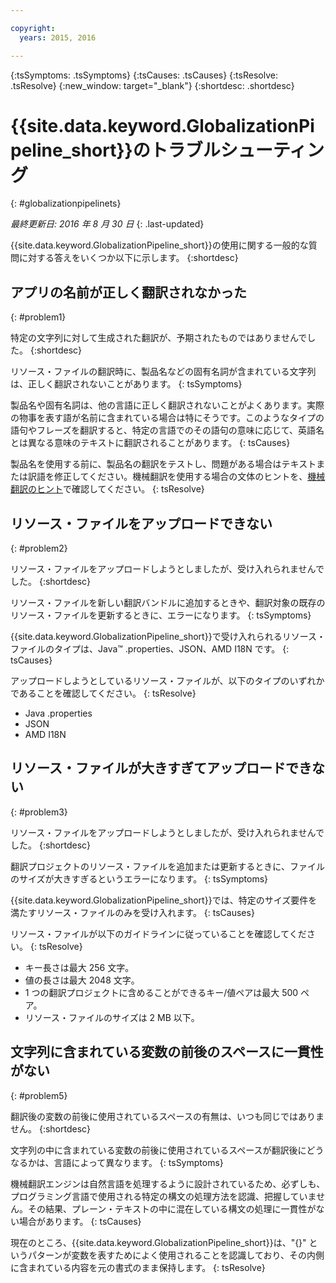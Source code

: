 ```yaml
---

copyright:
  years: 2015, 2016

---
```


{:tsSymptoms: .tsSymptoms} 
{:tsCauses: .tsCauses} 
{:tsResolve: .tsResolve} 
{:new_window: target="_blank"}
{:shortdesc: .shortdesc}

# {{site.data.keyword.GlobalizationPipeline_short}}のトラブルシューティング
{: #globalizationpipelinets}

*最終更新日: 2016 年 8 月 30 日*
{: .last-updated}

{{site.data.keyword.GlobalizationPipeline_short}}の使用に関する一般的な質問に対する答えをいくつか以下に示します。
{:shortdesc}


## アプリの名前が正しく翻訳されなかった
{: #problem1}

特定の文字列に対して生成された翻訳が、予期されたものではありませんでした。
{:shortdesc}

リソース・ファイルの翻訳時に、製品名などの固有名詞が含まれている文字列は、正しく翻訳されないことがあります。
{: tsSymptoms}

製品名や固有名詞は、他の言語に正しく翻訳されないことがよくあります。実際の物事を表す語が名前に含まれている場合は特にそうです。このようなタイプの語句やフレーズを翻訳すると、特定の言語でのその語句の意味に応じて、英語名とは異なる意味のテキストに翻訳されることがあります。
{: tsCauses}

製品名を使用する前に、製品名の翻訳をテストし、問題がある場合はテキストまたは訳語を修正してください。機械翻訳を使用する場合の文体のヒントを、[機械翻訳のヒント](./tips.html#globalizationpipeline_tips)で確認してください。
{: tsResolve}



## リソース・ファイルをアップロードできない
{: #problem2}

リソース・ファイルをアップロードしようとしましたが、受け入れられませんでした。
{:shortdesc}

リソース・ファイルを新しい翻訳バンドルに追加するときや、翻訳対象の既存のリソース・ファイルを更新するときに、エラーになります。
{: tsSymptoms}

{{site.data.keyword.GlobalizationPipeline_short}}で受け入れられるリソース・ファイルのタイプは、Java™ .properties、JSON、AMD I18N です。
{: tsCauses}

アップロードしようとしているリソース・ファイルが、以下のタイプのいずれかであることを確認してください。
{: tsResolve}
* Java .properties
* JSON
* AMD I18N



## リソース・ファイルが大きすぎてアップロードできない
{: #problem3}

リソース・ファイルをアップロードしようとしましたが、受け入れられませんでした。
{:shortdesc}

翻訳プロジェクトのリソース・ファイルを追加または更新するときに、ファイルのサイズが大きすぎるというエラーになります。
{: tsSymptoms}

{{site.data.keyword.GlobalizationPipeline_short}}では、特定のサイズ要件を満たすリソース・ファイルのみを受け入れます。
{: tsCauses}

リソース・ファイルが以下のガイドラインに従っていることを確認してください。
{: tsResolve}
* キー長さは最大 256 文字。
* 値の長さは最大 2048 文字。
* 1 つの翻訳プロジェクトに含めることができるキー/値ペアは最大 500 ペア。
* リソース・ファイルのサイズは 2 MB 以下。




## 文字列に含まれている変数の前後のスペースに一貫性がない
{: #problem5}

翻訳後の変数の前後に使用されているスペースの有無は、いつも同じではありません。
{:shortdesc}

文字列の中に含まれている変数の前後に使用されているスペースが翻訳後にどうなるかは、言語によって異なります。
{: tsSymptoms}

機械翻訳エンジンは自然言語を処理するように設計されているため、必ずしも、プログラミング言語で使用される特定の構文の処理方法を認識、把握していません。その結果、プレーン・テキストの中に混在している構文の処理に一貫性がない場合があります。
{: tsCauses}

現在のところ、{{site.data.keyword.GlobalizationPipeline_short}}は、"{}" というパターンが変数を表すためによく使用されることを認識しており、その内側に含まれている内容を元の書式のまま保持します。
{: tsResolve}
